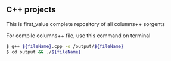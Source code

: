## C++ projects

This is first_value complete repository of all columns++ sorgents

For compile columns++ file, use this command on terminal
```bash
$ g++ ${fileName}.cpp -o /output/${fileName}
$ cd output && ./${fileName}
```
